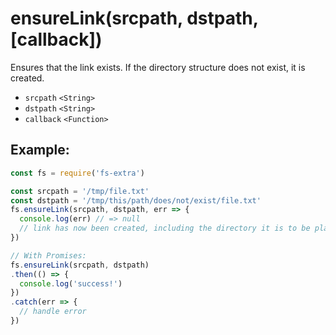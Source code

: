 # ensureLink(srcpath, dstpath, [callback])

Ensures that the link exists. If the directory structure does not exist, it is created.

- `srcpath` `<String>`
- `dstpath` `<String>`
- `callback` `<Function>`

## Example:

```js
const fs = require('fs-extra')

const srcpath = '/tmp/file.txt'
const dstpath = '/tmp/this/path/does/not/exist/file.txt'
fs.ensureLink(srcpath, dstpath, err => {
  console.log(err) // => null
  // link has now been created, including the directory it is to be placed in
})

// With Promises:
fs.ensureLink(srcpath, dstpath)
.then(() => {
  console.log('success!')
})
.catch(err => {
  // handle error
})
```
